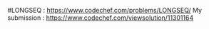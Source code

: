 #LONGSEQ : https://www.codechef.com/problems/LONGSEQ/
My submission : https://www.codechef.com/viewsolution/11301164
